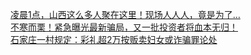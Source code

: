   
[凌晨1点，山西这么多人聚在这里！现场人人人，竟是为了…](http://www.dianyue.me/archives/405/3fbr7eqdofuqz8rx/)  
[不寒而栗！紧急曝光最新骗局，又一批投资者将血本无归！](http://www.dianyue.me/archives/712/wkupefmm5mnri5c1/)  
[石家庄一村规定：彩礼超2万按贩卖妇女或诈骗罪论处](http://www.dianyue.me/archives/898/tijl6sssc2jo11of/)
